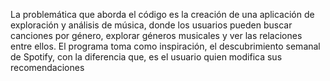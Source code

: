 La problemática que aborda el código es la creación de una aplicación de exploración y análisis de música, donde los usuarios pueden buscar canciones por género, explorar géneros musicales y ver las relaciones entre ellos. El programa toma como inspiración, el descubrimiento semanal de Spotify, con la diferencia que, es el usuario quien modifica sus recomendaciones
